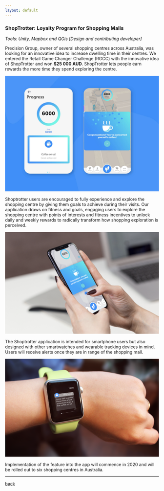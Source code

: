 ```yaml
---
layout: default
---
```

### ShopTrotter: Loyalty Program for Shopping Malls 
_Tools: Unity, Mapbox and QGis [Design and contributing developer]_

Precision Group, owner of several shopping centres across Australia, was looking for an innovative idea to increase dwelling time in their centres. We entered the Retail Game Changer Challenge (RGCC) with the innovative idea of ShopTrotter and won **$25 000 AUD**. ShopTrotter lets people earn rewards the more time they spend exploring the centre. 

![Stamps](/assets/img/Screens.jpg)

Shoptrotter users are encouraged to fully experience and explore the shopping centre by giving them goals to achieve during their visits. Our application draws on fitness and goals, engaging users to explore the shopping centre with points of interests and fitness incentives to unlock daily and weekly rewards to radically transform how shopping exploration is perceived. 

![ShopTrotter Concept](/assets/img/ShopTrotterConcept.png)

The Shoptrotter application is intended for smartphone users but also designed with other smartwatches and  wearable tracking devices in mind. Users will receive alerts once they are in range of the shopping mall. 

![Watch](/assets/img/ShopTrotterWatch.png)

Implementation of the feature into the app will commence in 2020 and will be rolled out to six shopping centres in Australia. 

***

[back](./portfolio.html)
